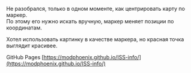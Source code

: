Не разобрался, только в одном моменте, как центрировать карту по маркер.  
По этому его нужно искать вручную, маркер меняет позиции по координатам.

Хотел использовать картинку в качестве маркера, но красная точка выглядит красивее.

GitHub Pages [https://modphoenix.github.io/ISS-info/](https://modphoenix.github.io/ISS-info/)